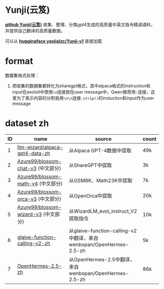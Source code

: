 # Yunji(云笈)

**[github Yunji(云笈)](https://github.com/liuyaojialiuyaojia/Yunji-v1)** 收集、整理、分类gpt4生成的高质量中英文指令精调语料，并提供自己翻译的高质量数据。

可以从 **[huggingface yaojialzc/Yunji-v1](https://huggingface.co/datasets/yaojialzc/Yunji-v1)** 直接加载

# format

数据集格式处理：

1. 把收集的数据集都转化为sharegpt格式，其中alpaca格式的instruction和input在axolotl中使用`\n`连接放在user message中，Qwen推荐用`:`连接，这里为了表示内容的分割我用`\n\n`连接`.strip()`的instuction和input作为user message

# dataset zh

| ID | name | source | count |
|----|--------------|----------|--------------|
| 1  | [llm-wizard/alpaca-gpt4-data-zh](https://huggingface.co/datasets/llm-wizard/alpaca-gpt4-data-zh) | 从Alpaca GPT-4数据中提取 | 49k |
| 2  | [Azure99/blossom-chat-v3](https://huggingface.co/datasets/Azure99/blossom-chat-v3) (中文部分) | 从ShareGPT中提取 | 3k |
| 3  | [Azure99/blossom-math-v4](https://huggingface.co/datasets/Azure99/blossom-math-v4) (中文部分) | 从GSM8K、Math23K中提取 | 7k |
| 4  | [Azure99/blossom-orca-v3](https://huggingface.co/datasets/Azure99/blossom-orca-v3) (中文部分) | 从OpenOrca中提取 | 20k |
| 5  | [Azure99/blossom-wizard-v3](https://huggingface.co/datasets/Azure99/blossom-wizard-v3) (中文部分) | 从WizardLM_evol_instruct_V2提取指令 | 10k |
| 6  | [glaive-function-calling-v2-zh](https://huggingface.co/datasets/wenbopan/OpenHermes-2.5-zh) | 从glaive-function-calling-v2中翻译，来自wenbopan/OpenHermes-2.5-zh | 5k |
| 7  | [OpenHermes-2.5-zh](https://huggingface.co/datasets/wenbopan/OpenHermes-2.5-zh) | 从OpenHermes-2.5中翻译，来自wenbopan/OpenHermes-2.5-zh | 86k |


